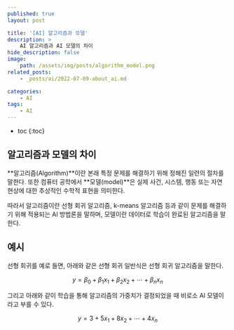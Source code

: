 ```yaml
---
published: true
layout: post

title: '[AI] 알고리즘과 모델'
description: >
    AI 알고리즘과 AI 모델의 차이
hide_description: false
image:
    path: /assets/img/posts/algorithm_model.png
related_posts:
    - _posts/ai/2022-07-09-about_ai.md

categories:
    - AI
tags:
    - AI
---
```

* toc
{:toc}

## 알고리즘과 모델의 차이

**알고리즘(Algorithm)**이란 본래 특정 문제를 해결하기 위해 정해진 일련의 절차를 말한다. 또한 컴퓨터 공학에서 **모델(model)**은 실제 사건, 시스템, 행동 또는 자연 현상에 대한 추상적인 수학적 표현을 의미한다.  

따라서 알고리즘이란 선형 회귀 알고리즘, k-means 알고리즘 등과 같이 문제를 해결하기 위해 적용되는 AI 방법론을 말하며, 모델이란 데이터로 학습이 완료된 알고리즘을 말한다.  

## 예시

선형 회귀를 예로 들면, 아래와 같은 선형 회귀 일반식은 선형 회귀 알고리즘을 말한다.  

$$y = \beta_{0} + \beta_{1}x_{1} + \beta_{2}x_{2} + \cdots + \beta_{n}x_{n}$$

그리고 아래와 같이 학습을 통해 알고리즘의 가중치가 결정되었을 때 비로소 AI 모델이라고 부를 수 있다.  

$$y = 3 + 5x_{1} + 8x_{2} + \cdots + 4x_{n}$$